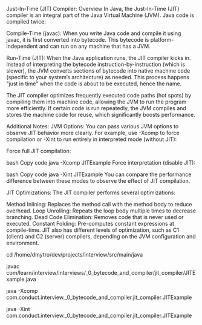 Just-In-Time (JIT) Compiler: Overview
In Java, the Just-In-Time (JIT) compiler is an integral part of the Java Virtual Machine (JVM). 
Java code is compiled twice:

Compile-Time (javac): When you write Java code and compile it using javac, 
it is first converted into bytecode. This bytecode is platform-independent and can run on any machine that has a JVM.

Run-Time (JIT): When the Java application runs, the JIT compiler kicks in. Instead of interpreting 
the bytecode instruction-by-instruction (which is slower), the JVM converts sections of bytecode into native machine code (specific to your system’s architecture) as needed. This process happens "just in time" when the code is about to be executed, hence the name.

The JIT compiler optimizes frequently executed code paths (hot spots) by compiling them into machine 
code, allowing the JVM to run the program more efficiently. If certain code is run repeatedly, 
the JVM compiles and stores the machine code for reuse, which significantly boosts performance.


Additional Notes:
JVM Options: You can pass various JVM options to observe JIT behavior more clearly. For example, use -Xcomp to force compilation or -Xint to run entirely in interpreted mode (without JIT):

Force full JIT compilation:

bash
Copy code
java -Xcomp JITExample
Force interpretation (disable JIT):

bash
Copy code
java -Xint JITExample
You can compare the performance difference between these modes to observe the effect of JIT compilation.

JIT Optimizations:
The JIT compiler performs several optimizations:

Method Inlining: Replaces the method call with the method body to reduce overhead.
Loop Unrolling: Repeats the loop body multiple times to decrease branching.
Dead Code Elimination: Removes code that is never used or executed.
Constant Folding: Pre-computes constant expressions at compile-time.
JIT also has different levels of optimization, such as C1 (client) and C2 (server) compilers, 
depending on the JVM configuration and environment.


cd /home/dmytro/dev/projects/interview/src/main/java

javac com/learn/interview/interviews/_0_bytecode_and_compiler/jit_compiler/JITExample.java

java -Xcomp com.conduct.interview._0_bytecode_and_compiler.jit_compiler.JITExample

java -Xint com.conduct.interview._0_bytecode_and_compiler.jit_compiler.JITExample